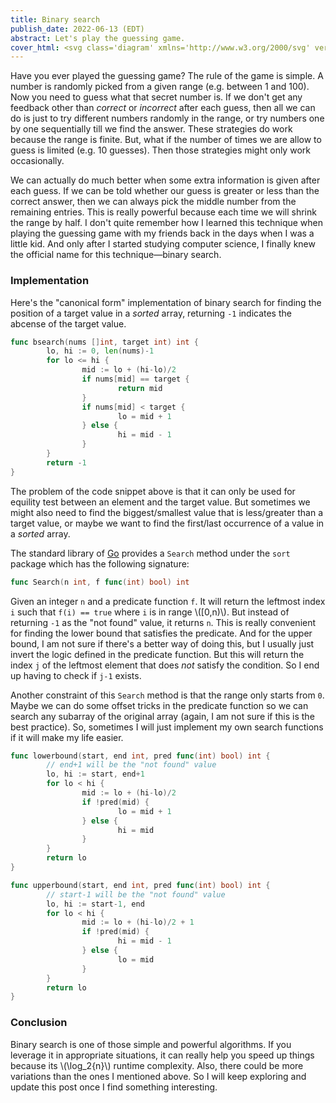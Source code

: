 ```yaml
---
title: Binary search
publish_date: 2022-06-13 (EDT)
abstract: Let's play the guessing game.
cover_html: <svg class='diagram' xmlns='http://www.w3.org/2000/svg' version='1.1' height='105' width='544'><g transform='translate(8,16)'><path d='M 0,48 L 48,48' fill='none' stroke='currentColor'></path><path d='M 48,48 L 96,48' fill='none' stroke='currentColor'></path><path d='M 96,48 L 144,48' fill='none' stroke='currentColor'></path><path d='M 144,48 L 192,48' fill='none' stroke='currentColor'></path><path d='M 192,48 L 240,48' fill='none' stroke='currentColor'></path><path d='M 240,48 L 288,48' fill='none' stroke='currentColor'></path><path d='M 288,48 L 336,48' fill='none' stroke='currentColor'></path><path d='M 336,48 L 384,48' fill='none' stroke='currentColor'></path><path d='M 384,48 L 432,48' fill='none' stroke='currentColor'></path><path d='M 432,48 L 480,48' fill='none' stroke='currentColor'></path><path d='M 480,48 L 528,48' fill='none' stroke='currentColor'></path><path d='M 0,80 L 48,80' fill='none' stroke='currentColor'></path><path d='M 48,80 L 96,80' fill='none' stroke='currentColor'></path><path d='M 96,80 L 144,80' fill='none' stroke='currentColor'></path><path d='M 144,80 L 192,80' fill='none' stroke='currentColor'></path><path d='M 192,80 L 240,80' fill='none' stroke='currentColor'></path><path d='M 240,80 L 288,80' fill='none' stroke='currentColor'></path><path d='M 288,80 L 336,80' fill='none' stroke='currentColor'></path><path d='M 336,80 L 384,80' fill='none' stroke='currentColor'></path><path d='M 384,80 L 432,80' fill='none' stroke='currentColor'></path><path d='M 432,80 L 480,80' fill='none' stroke='currentColor'></path><path d='M 480,80 L 528,80' fill='none' stroke='currentColor'></path><path d='M 0,48 L 0,80' fill='none' stroke='currentColor'></path><path d='M 24,16 L 24,32' fill='none' stroke='currentColor'></path><path d='M 48,48 L 48,80' fill='none' stroke='currentColor'></path><path d='M 96,48 L 96,80' fill='none' stroke='currentColor'></path><path d='M 144,48 L 144,80' fill='none' stroke='currentColor'></path><path d='M 192,48 L 192,80' fill='none' stroke='currentColor'></path><path d='M 240,48 L 240,80' fill='none' stroke='currentColor'></path><path d='M 264,16 L 264,32' fill='none' stroke='currentColor'></path><path d='M 288,48 L 288,80' fill='none' stroke='currentColor'></path><path d='M 336,48 L 336,80' fill='none' stroke='currentColor'></path><path d='M 384,48 L 384,80' fill='none' stroke='currentColor'></path><path d='M 432,48 L 432,80' fill='none' stroke='currentColor'></path><path d='M 480,48 L 480,80' fill='none' stroke='currentColor'></path><path d='M 504,16 L 504,32' fill='none' stroke='currentColor'></path><path d='M 528,48 L 528,80' fill='none' stroke='currentColor'></path><path d='M 24,32 L 24,40' fill='none' stroke='currentColor'></path><polygon points='40.000000,32.000000 28.000000,26.400000 28.000000,37.599998' fill='currentColor' transform='rotate(90.000000, 24.000000, 32.000000)'></polygon><path d='M 264,32 L 264,40' fill='none' stroke='currentColor'></path><polygon points='280.000000,32.000000 268.000000,26.400000 268.000000,37.599998' fill='currentColor' transform='rotate(90.000000, 264.000000, 32.000000)'></polygon><path d='M 504,32 L 504,40' fill='none' stroke='currentColor'></path><polygon points='520.000000,32.000000 508.000000,26.400000 508.000000,37.599998' fill='currentColor' transform='rotate(90.000000, 504.000000, 32.000000)'></polygon><text text-anchor='middle' x='24' y='4' fill='currentColor' style='font-size:1em'>L</text><text text-anchor='middle' x='24' y='68' fill='currentColor' style='font-size:1em'>0</text><text text-anchor='middle' x='72' y='68' fill='currentColor' style='font-size:1em'>1</text><text text-anchor='middle' x='120' y='68' fill='currentColor' style='font-size:1em'>2</text><text text-anchor='middle' x='168' y='68' fill='currentColor' style='font-size:1em'>3</text><text text-anchor='middle' x='216' y='68' fill='currentColor' style='font-size:1em'>4</text><text text-anchor='middle' x='264' y='4' fill='currentColor' style='font-size:1em'>M</text><text text-anchor='middle' x='264' y='68' fill='currentColor' style='font-size:1em'>5</text><text text-anchor='middle' x='312' y='68' fill='currentColor' style='font-size:1em'>6</text><text text-anchor='middle' x='360' y='68' fill='currentColor' style='font-size:1em'>7</text><text text-anchor='middle' x='408' y='68' fill='currentColor' style='font-size:1em'>8</text><text text-anchor='middle' x='456' y='68' fill='currentColor' style='font-size:1em'>9</text><text text-anchor='middle' x='496' y='68' fill='currentColor' style='font-size:1em'>1</text><text text-anchor='middle' x='504' y='4' fill='currentColor' style='font-size:1em'>R</text><text text-anchor='middle' x='512' y='68' fill='currentColor' style='font-size:1em'>0</text></g></svg>
---
```


Have you ever played the guessing game? The rule of the game is simple.
A number is randomly picked from a given range (e.g. between 1 and 100).
Now you need to guess what that secret number is. If we don't get any
feedback other than *correct* or *incorrect* after each guess, then all
we can do is just to try different numbers randomly in the range, or try
numbers one by one sequentially till we find the answer. These strategies
do work because the range is finite. But, what if the number of times we
are allow to guess is limited (e.g. 10 guesses). Then those strategies
might only work occasionally.

We can actually do much better when some extra information is given after
each guess. If we can be told whether our guess is greater or less than
the correct answer, then we can always pick the middle number from the
remaining entries. This is really powerful because each time we will shrink
the range by half. I don't quite remember how I learned this technique when
playing the guessing game with my friends back in the days when I was a
little kid. And only after I started studying computer science, I finally
knew the official name for this technique&mdash;binary search.

### Implementation

Here's the "canonical form" implementation of binary search for finding the
position of a target value in a _sorted_ array, returning `-1` indicates the
abcense of the target value.

```go
func bsearch(nums []int, target int) int {
        lo, hi := 0, len(nums)-1
        for lo <= hi {
                mid := lo + (hi-lo)/2
                if nums[mid] == target {
                        return mid
                }
                if nums[mid] < target {
                        lo = mid + 1
                } else {
                        hi = mid - 1
                }
        }
        return -1
}
```

The problem of the code snippet above is that it can only be used for equility
test between an element and the target value. But sometimes we might also need
to find the biggest/smallest value that is less/greater than a target value, or
maybe we want to find the first/last occurrence of a value in a _sorted_ array.

The standard library of [Go](https://go.dev) provides a `Search` method under
the `sort` package which has the following signature:

```go
func Search(n int, f func(int) bool) int
```

Given an integer `n` and a predicate function `f`. It will return the leftmost
index `i` such that `f(i) == true` where `i` is in range \\([0,n)\\). But instead
of returning `-1` as the "not found" value, it returns `n`. This is really
convenient for finding the lower bound that satisfies the predicate. And for
the upper bound, I am not sure if there's a better way of doing this, but I
usually just invert the logic defined in the predicate function. But this will
return the index `j` of the leftmost element that does _not_ satisfy the condition.
So I end up having to check if `j-1` exists.

Another constraint of this `Search` method is that the range only starts from `0`.
Maybe we can do some offset tricks in the predicate function so we can search
any subarray of the original array (again, I am not sure if this is the best
practice). So, sometimes I will just implement my own search functions if it will
make my life easier.

```go
func lowerbound(start, end int, pred func(int) bool) int {
        // end+1 will be the "not found" value
        lo, hi := start, end+1
        for lo < hi {
                mid := lo + (hi-lo)/2
                if !pred(mid) {
                        lo = mid + 1
                } else {
                        hi = mid
                }
        }
        return lo
}

func upperbound(start, end int, pred func(int) bool) int {
        // start-1 will be the "not found" value
        lo, hi := start-1, end
        for lo < hi {
                mid := lo + (hi-lo)/2 + 1
                if !pred(mid) {
                        hi = mid - 1
                } else {
                        lo = mid
                }
        }
        return lo
}
```

### Conclusion

Binary search is one of those simple and powerful algorithms. If you leverage
it in appropriate situations, it can really help you speed up things because its
\\(\log_2{n}\\) runtime complexity. Also, there could be more variations than the ones
I mentioned above. So I will keep exploring and update this post once I find
something interesting.
